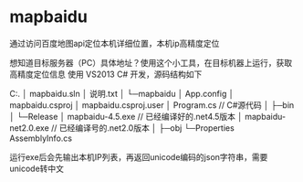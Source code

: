 # mapbaidu
通过访问百度地图api定位本机详细位置，本机ip高精度定位

想知道目标服务器（PC）具体地址？使用这个小工具，在目标机器上运行，获取高精度定位信息
使用 VS2013 C# 开发，源码结构如下

C:.
│  mapbaidu.sln
│  说明.txt
│
└─mapbaidu
    │  App.config
    │  mapbaidu.csproj
    │  mapbaidu.csproj.user
    │  Program.cs                   //  C#源代码
    │
    ├─bin
    │  └─Release
    │          mapbaidu-4.5.exe     //  已经编译好的.net4.5版本
    │          mapbaidu-net2.0.exe  //  已经编译号的.net2.0版本
    │
    ├─obj
    └─Properties
            AssemblyInfo.cs
            
运行exe后会先输出本机IP列表，再返回unicode编码的json字符串，需要unicode转中文
